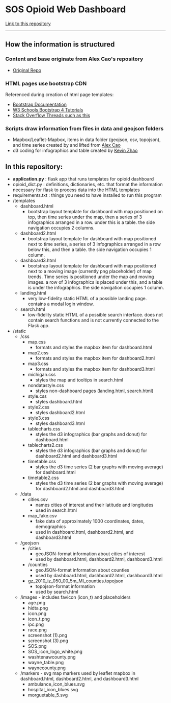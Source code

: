 # SOS Opioid Web Dashboard

[Link to this repository](https://github.com/choisteph/SOSFlaskDashboard)

---
## How the information is structured

### Content and base originate from Alex Cao's repository
  - [Original Repo](https://github.com/caocscar/opioid-web)

### HTML pages use bootstrap CDN
Referenced during creation of html page templates:
  - [Bootstrap Documentation](https://getbootstrap.com/docs/4.3/getting-started/introduction/)
  - [W3 Schools Bootstrap 4 Tutorials](https://www.w3schools.com/bootstrap4/bootstrap_get_started.asp)
  - [Stack Overflow Threads such as this](https://stackoverflow.com/questions/29258382/bootstrap-align-divs-to-top-middle-and-bottom)

### Scripts draw information from files in data and geojson folders
  - Mapbox/Leaflet-Mapbox, items in data folder (geojson, csv, topojson), and time series created by and lifted from [Alex Cao](https://github.com/caocscar)
  - d3 coding for infographics and table created by [Kevin Zhao](https://github.com/kevinzhao07)


## In this repository:
- **application.py** : flask app that runs templates for opioid dashboard
- opioid_dict.py : definitions, dictionaries, etc. that format the information necessary for flask to process data into the HTML templates
- requirements.txt : things you need to have installed to run this program
- /templates
    - dashboard.html
        - bootstrap layout template for dashboard with map positioned on top, then time series under the map, then a series of 3 infographics arranged in a row. under this is a table. the side navigation occupies 2 columns.
    - dashboard2.html
        - bootstrap layout template for dashboard with map positioned next to time series, a series of 3 infographics arranged in a row below this, and then a table. the side navigation occupies 1 column.
    - dashboard3.html
        - bootstrap layout template for dashboard with map positioned next to a moving image (currently png placeholder) of map trends. Time series is positioned under the map and moving images. a row of 3 infographics is placed under this, and a table is under the infographics. the side navigation occupies 1 column.
    - landing.html
        - very low-fidelity static HTML of a possible landing page. contains a modal login window.
    - search.html
        - low-fidelity static HTML of a possible search interface. does not contain search functions and is not currently connected to the Flask app.
- /static
    - /css
        - map.css
            - formats and styles the mapbox item for dashboard.html
        - map2.css
            - formats and styles the mapbox item for dashboard2.html
        - map3.css
            - formats and styles the mapbox item for dashboard3.html
        - michigan.css
            - styles the map and tooltips in search.html
        - nondatastyle.css
            - styles non-dashboard pages (landing.html, search.html)
        - style.css
            - styles dashboard.html
        - style2.css
            - styles dashboard2.html
        - style3.css
            - styles dashboard3.html
        - tablecharts.css
            - styles the d3 infographics (bar graphs and donut) for dashboard.html
        - tablecharts2.css
            - styles the d3 infographics (bar graphs and donut) for dashboard2.html and dashboard3.html
        - timetable.css
            - styles the d3 time series (2 bar graphs with moving average) for dashboard.html
        - timetable2.css
            - styles the d3 time series (2 bar graphs with moving average) for dashboard2.html and dashboard3.html
    - /data
        - cities.csv
            - names cities of interest and their latitude and longitudes
            - used in search.html
        - map_fake.csv
            - fake data of approximately 1000 coordinates, dates, demographics
            - used in dashboard.html, dashboard2.html, and dashboard3.html
    - /geojson
        - /cities
            - geoJSON-format information about cities of interest
            - used by dashboard.html, dashboard2.html, dashboard3.html
        - /counties
            - geoJSON-format information about counties
            - used by dashboard.html, dashboard2.html, dashboard3.html
        - gz_2010_iz_050_00_5m_MI_counties.topojson
            - topojson-format information
            - used by search.html
    - /images - includes favicon (icon_t) and placeholders
        - age.png
        - hidta.png
        - icon.png
        - icon_t.png
        - ipc.png
        - race.png
        - screenshot (1).png
        - screenshot (3).png
        - SOS.png
        - SOS_icon_logo_white.png
        - washtenawcounty.png
        - wayne_table.png
        - waynecounty.png
    - /markers - svg map markers used by leaflet mapbox in dashboard.html, dashboard2.html, and dashboard3.html
        - ambulance_icon_blues.svg
        - hospital_icon_blues.svg
        - morguetable_5.svg
